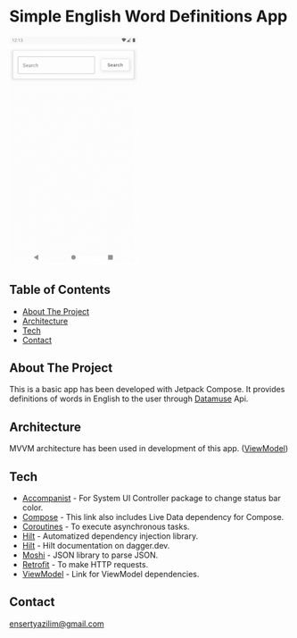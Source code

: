 # Simple English Word Definitions App
<div align="left">
 <img src="doc/gif_introduction.gif" width="230"/>
</div>


## Table of Contents
* [About The Project](#about-the-project)
* [Architecture](#architecture)
* [Tech](#tech)
* [Contact](#contact)


## About The Project
This is a basic app has been developed with Jetpack Compose. It provides definitions of words in English to the user through [Datamuse](https://www.datamuse.com/api/) Api.


## Architecture
MVVM architecture has been used in development of this app. ([ViewModel](https://developer.android.com/topic/libraries/architecture/viewmodel))


## Tech
* [Accompanist](https://google.github.io/accompanist) - For System UI Controller package to change status bar color.
* [Compose](https://developer.android.com/jetpack/compose/setup) - This link also includes Live Data dependency for Compose.
* [Coroutines](https://developer.android.com/kotlin/coroutines) - To execute asynchronous tasks.
* [Hilt](https://developer.android.com/training/dependency-injection/hilt-android) - Automatized dependency injection library.
* [Hilt](https://dagger.dev/hilt/) - Hilt documentation on dagger.dev.
* [Moshi](https://github.com/square/moshi/) - JSON library to parse JSON.
* [Retrofit](https://square.github.io/retrofit/) - To make HTTP requests.
* [ViewModel](https://developer.android.com/jetpack/androidx/releases/lifecycle) - Link for ViewModel dependencies.


## Contact
[ensertyazilim@gmail.com](#)
